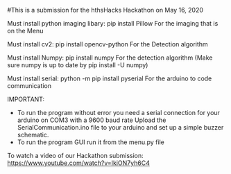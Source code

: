 #This is a submission for the hthsHacks Hackathon on May 16, 2020

Must install python imaging libary: pip install Pillow
For the imaging that is on the Menu

Must install cv2: pip install opencv-python
For the Detection algorithm

Must install Numpy: pip install numpy
For the detection algorithm 
(Make sure numpy is up to date by pip install -U numpy)

Must install serial: python -m pip install pyserial
For the arduino to code communication

IMPORTANT:
- To run the program without error you need a serial connection for your arduino on COM3 with a 9600 baud rate
Upload the SerialCommunication.ino file to your arduino and set up a simple buzzer schematic.
- To run the program GUI run it from the menu.py file

To watch a video of our Hackathon submission: https://www.youtube.com/watch?v=IkiON7yh6C4
